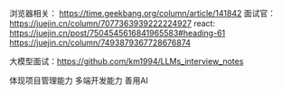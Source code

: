 浏览器相关： https://time.geekbang.org/column/article/141842
面试官： https://juejin.cn/column/7077363939222224927
react: https://juejin.cn/post/7504545616841965583#heading-61
https://juejin.cn/column/7493879367728676874

大模型面试：https://github.com/km1994/LLMs_interview_notes

体现项目管理能力
多端开发能力
善用AI